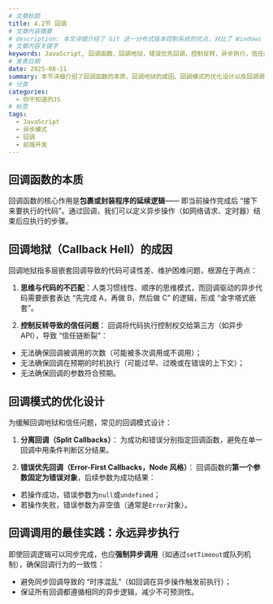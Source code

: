 ```yaml
---
# 文章标题
title: 4.2节 回调
# 文章内容摘要
# description: 本文详细介绍了 Git 这一分布式版本控制系统的优点，对比了 Windows 与 macOS/Linux 系统下的常用命令，讲解了 vim 操作模式及常用命令，还阐述了 Git 的基本配置、特定项目配置和命令缩写设置等内容。
# 文章内容关键字
keywords: JavaScript, 回调函数，回调地狱，错误优先回调，控制反转，异步执行，信任问题
# 发表日期
date: 2025-08-11
summary: 本节详细介绍了回调函数的本质、回调地狱的成因、回调模式的优化设计以及回调调用的最佳实践。
# 分类
categories:
  - 你不知道的JS
# 标签
tags:
  - JavaScript
  - 异步模式
  - 回调
  - 前端开发
---
```


## 回调函数的本质

回调函数的核心作用是**包裹或封装程序的延续逻辑**—— 即当前操作完成后 “接下来要执行的代码”。通过回调，我们可以定义异步操作（如网络请求、定时器）结束后应执行的步骤。

## 回调地狱（Callback Hell）的成因

回调地狱指多层嵌套回调导致的代码可读性差、维护困难问题，根源在于两点：

1. **思维与代码的不匹配**：人类习惯线性、顺序的思维模式，而回调驱动的异步代码需要嵌套表达 “先完成 A，再做 B，然后做 C” 的逻辑，形成 “金字塔式嵌套”。

2. **控制反转导致的信任问题**：
   回调将代码执行控制权交给第三方（如异步 API），导致 “信任链断裂”：

- 无法确保回调被调用的次数（可能被多次调用或不调用）；
- 无法确保回调在预期的时机执行（可能过早、过晚或在错误的上下文）；
- 无法确保回调的参数符合预期。

## 回调模式的优化设计

为缓解回调地狱和信任问题，常见的回调模式设计：

1. **分离回调（Split Callbacks）**：
   为成功和错误分别指定回调函数，避免在单一回调中用条件判断区分结果。

2. **错误优先回调（Error-First Callbacks，Node 风格）**：
   回调函数的**第一个参数固定为错误对象**，后续参数为成功结果：

- 若操作成功，错误参数为`null`或`undefined`；
- 若操作失败，错误参数为非空值（通常是`Error`对象）。

## 回调调用的最佳实践：永远异步执行

即使回调逻辑可以同步完成，也应**强制异步调用**（如通过`setTimeout`或队列机制），确保回调行为的一致性：

- 避免同步回调导致的 “时序混乱”（如回调在异步操作触发前执行）；
- 保证所有回调都遵循相同的异步逻辑，减少不可预测性。
